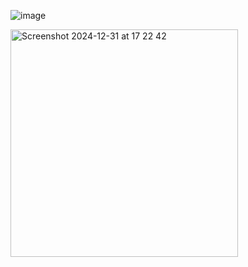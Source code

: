 ![image](https://github.com/user-attachments/assets/4a71f788-04e9-4dfd-bcf6-7639e67a2a52)

<img width="364" alt="Screenshot 2024-12-31 at 17 22 42" src="https://github.com/user-attachments/assets/eaa446c2-c7e4-4099-9667-94eac0752e1f" />
